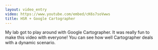 ```yaml
---
layout: video_entry
video: https://www.youtube.com/embed/cK6s7soVwws
title: HSR + Google Cartographer
---
```


My lab got to play around with Google Cartographer.  It was really fun to make this video with everyone!  You can see how well Cartographer deals with a dynamic scenario.

